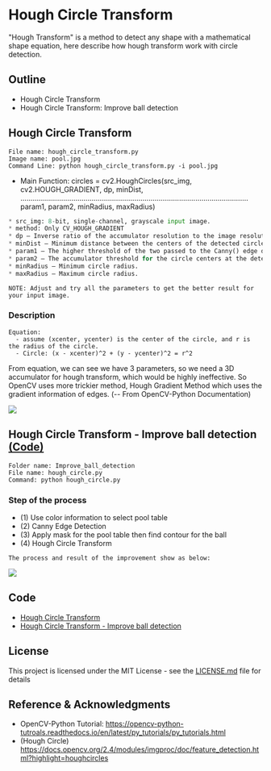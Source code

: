 # Hough Circle Transform
"Hough Transform" is a method to detect any shape with a mathematical shape equation, here describe how hough transform work with circle detection.

## Outline
- Hough Circle Transform
- Hough Circle Transform: Improve ball detection

## Hough Circle Transform
```
File name: hough_circle_transform.py
Image name: pool.jpg
Command Line: python hough_circle_transform.py -i pool.jpg
```
* Main Function: circles = cv2.HoughCircles(src_img, cv2.HOUGH_GRADIENT, dp, minDist, 
................................................................................................................ param1, param2, minRadius, maxRadius)
```python
* src_img: 8-bit, single-channel, grayscale input image.
* method: Only CV_HOUGH_GRADIENT
* dp – Inverse ratio of the accumulator resolution to the image resolution.
* minDist – Minimum distance between the centers of the detected circles.
* param1 – The higher threshold of the two passed to the Canny() edge detector.
* param2 – The accumulator threshold for the circle centers at the detection stage.
* minRadius – Minimum circle radius.
* maxRadius – Maximum circle radius.
```
```
NOTE: Adjust and try all the parameters to get the better result for your input image.
```

### Description
```
Equation: 
  - assume (xcenter, ycenter) is the center of the circle, and r is the radius of the circle. 
  - Circle: (x - xcenter)^2 + (y - ycenter)^2 = r^2
```
From equation, we can see we have 3 parameters, so we need a 3D accumulator for hough transform, which would be highly ineffective. So OpenCV uses more trickier method, Hough Gradient Method which uses the gradient information of edges.    (-- From OpenCV-Python Documentation)

![](README_IMG/hough_circle.png)

## Hough Circle Transform - Improve ball detection [(Code)](https://github.com/Hank-Tsou/Computer-Vision-OpenCV-Python/tree/master/tutorials/Image_Processing/12_Hough_Circle_Transform/Improve_ball_detection)
```
Folder name: Improve_ball_detection
File name: hough_circle.py
Command: python hough_circle.py
```
### Step of the process
* (1) Use color information to select pool table
* (2) Canny Edge Detection
* (3) Apply mask for the pool table then find contour for the ball
* (4) Hough Circle Transform

```
The process and result of the improvement show as below:
```
![](README_IMG/improve_process.png)

## Code
- [Hough Circle Transform](https://github.com/Hank-Tsou/Computer-Vision-OpenCV-Python/tree/master/tutorials/Image_Processing/12_Hough_Circle_Transform)
- [Hough Circle Transform - Improve ball detection](https://github.com/Hank-Tsou/Computer-Vision-OpenCV-Python/tree/master/tutorials/Image_Processing/12_Hough_Circle_Transform/Improve_ball_detection)


## License

This project is licensed under the MIT License - see the [LICENSE.md](LICENSE.md) file for details

## Reference & Acknowledgments

* OpenCV-Python Tutorial: https://opencv-python-tutroals.readthedocs.io/en/latest/py_tutorials/py_tutorials.html
* (Hough Circle) https://docs.opencv.org/2.4/modules/imgproc/doc/feature_detection.html?highlight=houghcircles
